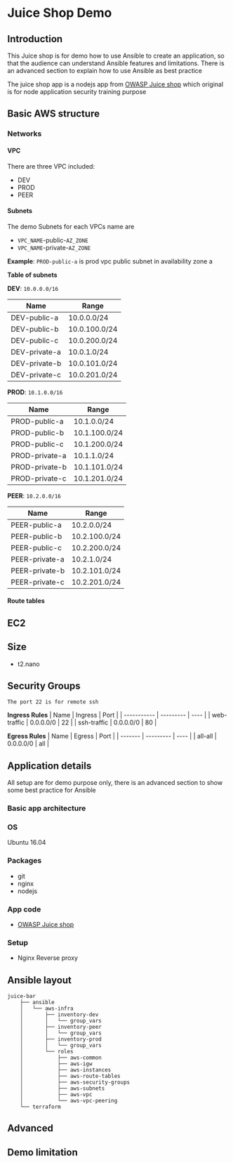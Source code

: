 # Juice Shop Demo

## Introduction
This Juice shop is for demo how to use Ansible to create an application, so that the audience can understand Ansible features and limitations.
There is an advanced section to explain how to use Ansible as best practice

The juice shop app is a nodejs app from  [OWASP Juice shop](https://github.com/bkimminich/juice-shop.git) which original is for node application security training purpose

## Basic AWS structure

### Networks

#### VPC
There are three VPC included:
* DEV
* PROD
* PEER

#### Subnets
The demo Subnets for each VPCs name are
* `VPC_NAME`-public-`AZ_ZONE`
* `VPC_NAME`-private-`AZ_ZONE`

**Example**:
`PROD-public-a` is prod vpc public subnet in availability zone a

**Table of subnets**

**DEV**: `10.0.0.0/16`

| Name          | Range         |
| ------------- | ------------- |
| DEV-public-a  | 10.0.0.0/24   |
| DEV-public-b  | 10.0.100.0/24 |
| DEV-public-c  | 10.0.200.0/24 |
| DEV-private-a | 10.0.1.0/24   |
| DEV-private-b | 10.0.101.0/24 |
| DEV-private-c | 10.0.201.0/24 |


**PROD**: `10.1.0.0/16`

| Name           | Range         |
| -------------- | ------------- |
| PROD-public-a  | 10.1.0.0/24   |
| PROD-public-b  | 10.1.100.0/24 |
| PROD-public-c  | 10.1.200.0/24 |
| PROD-private-a | 10.1.1.0/24   |
| PROD-private-b | 10.1.101.0/24 |
| PROD-private-c | 10.1.201.0/24 |

**PEER**: `10.2.0.0/16`

| Name           | Range         |
| -------------- | ------------- |
| PEER-public-a  | 10.2.0.0/24   |
| PEER-public-b  | 10.2.100.0/24 |
| PEER-public-c  | 10.2.200.0/24 |
| PEER-private-a | 10.2.1.0/24   |
| PEER-private-b | 10.2.101.0/24 |
| PEER-private-c | 10.2.201.0/24 |

#### Route tables

## EC2

## Size
* t2.nano
## Security Groups

```
The port 22 is for remote ssh
```
**Ingress Rules**
| Name        | Ingress   | Port |
| ----------- | --------- | ---- |
| web-traffic | 0.0.0.0/0 | 22   |
| ssh-traffic | 0.0.0.0/0 | 80   |


**Egress Rules**
| Name    | Egress    | Port |
| ------- | --------- | ---- |
| all-all | 0.0.0.0/0 | all  |


## Application details

All setup are for demo purpose only, there is an advanced section to show some best practice for Ansible

### Basic app architecture

### OS

Ubuntu 16.04

### Packages
* git
* nginx
* nodejs

### App code
* [OWASP Juice shop](https://github.com/bkimminich/juice-shop.git)
### Setup
* Nginx Reverse proxy

## Ansible layout
```
juice-bar
    ├── ansible
    │   └── aws-infra
    │       ├── inventory-dev
    │       │   └── group_vars
    │       ├── inventory-peer
    │       │   └── group_vars
    │       ├── inventory-prod
    │       │   └── group_vars
    │       └── roles
    │           ├── aws-common
    │           ├── aws-igw
    │           ├── aws-instances
    │           ├── aws-route-tables
    │           ├── aws-security-groups
    │           ├── aws-subnets
    │           ├── aws-vpc
    │           └── aws-vpc-peering
    └── terraform
```
## Advanced

## Demo limitation



